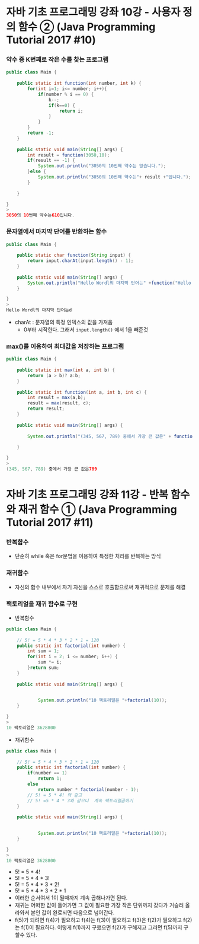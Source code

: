 # 자바 기초 프로그래밍 강좌 10강 - 사용자 정의 함수 ② (Java Programming Tutorial 2017 #10)

### 약수 중 K번째로 작은 수를 찾는 프로그램

```java
public class Main {
	
	public static int function(int number, int k) {
		for(int i=1; i<= number; i++){
			if(number % i == 0) {
				k--;
				if(k==0) {
					return i;
				}
			}
		}
		return -1;
	}
	
	public static void main(String[] args) {
		int result = function(3050,10);
		if(result == -1) {
			System.out.println("3050의 10번째 약수는 없습니다.");	
		}else {
			System.out.println("3050의 10번째 약수는"+ result +"입니다.");
		}
		
	}

}
>
3050의 10번째 약수는610입니다.    
```



### 문자열에서 마지막 단어를 반환하는 함수

```java
public class Main {
	
	public static char function(String input) {
		return input.charAt(input.length() - 1);
	}
	
	public static void main(String[] args) {
		System.out.println("Hello Wordl의 마지막 단어는" +function("Hello World"));
	}

}
>
Hello Wordl의 마지막 단어는d    
```

- charAt : 문자열의 특정 인덱스의 값을 가져옴
  - 0부터 시작한다.  그래서 `input.length()` 에서 1을 빼준것



### max()를 이용하여 최대값을 저장하는 프로그램

```java
public class Main {
	
	public static int max(int a, int b) {
		return (a > b)? a:b;
	}
	
	public static int function(int a, int b, int c) {
		int result = max(a,b);
		result = max(result, c);
		return result;
	}
	
	public static void main(String[] args) {
		
		System.out.println("(345, 567, 789) 중에서 가장 큰 값은" + function(345,567,789)); 
		
	}

}
>
(345, 567, 789) 중에서 가장 큰 값은789    
```

# 자바 기초 프로그래밍 강좌 11강 - 반복 함수와 재귀 함수 ① (Java Programming Tutorial 2017 #11)

### 반복함수

- 단순히 while 혹은 for문법을 이용하여 특정한 처리를 반복하는 방식

### 재귀함수

- 자신의 함수 내부에서 자기 자신을 스스로 호출함으로써 재귀적으로 문제를 해결

### 팩토리얼을 재귀 함수로 구현

- 반복함수

```java
public class Main {
	
	// 5! = 5 * 4 * 3 * 2 * 1 = 120
	public static int factorial(int number) {
		int sum = 1;
		for(int i = 2; i <= number; i++) {
			sum *= i;
		}return sum;
	}	
	
	public static void main(String[] args) {
		

			System.out.println("10 팩토리얼은 "+factorial(10));
	}

}
>
10 팩토리얼은 3628800    
```

- 재귀함수

```java
public class Main {
	
	// 5! = 5 * 4 * 3 * 2 * 1 = 120
	public static int factorial(int number) {
		if(number == 1)
			return 1;
		else
			return number * factorial(number - 1);
		// 5! = 5 * 4! 와 같고 
		// 5! =5 * 4 * 3와 같으니  계속 팩토리얼곱하기
	}	
	
	public static void main(String[] args) {
		

			System.out.println("10 팩토리얼은 "+factorial(10));
	}

}
>
10 팩토리얼은 3628800    
```

- 5! = 5 * 4!
- 5! = 5 * 4 * 3!
- 5! = 5 * 4 * 3 * 2!
- 5! = 5 * 4 * 3 * 2 * 1
- 이러한 순서여서 1이 될때까지 계속 곱해나가면 된다.
- 재귀는 어떠한 값이 들어가면 그 값이 필요한 가장 작은 단위까지 갔다가 거슬러 올라와서 본인 값이 완료되면 다음으로 넘어간다.
- f(5)가 되려면 f(4)가 필요하고 f(4)는 f(3)이 필요하고 f(3)은 f(2)가 필요하고 f(2)는 f(1)이 필요하다. 이렇게 f(1)까지 구했으면 f(2)가 구해지고 그러면 f(5)까지 구할수 있다.